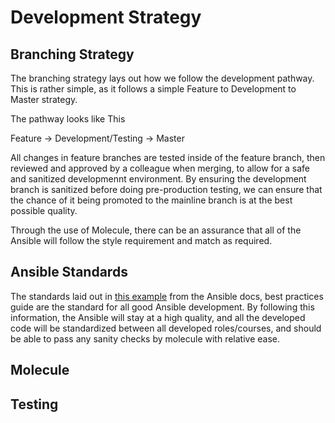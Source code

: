 # Development Strategy

## Branching Strategy

The branching strategy lays out how we follow the development pathway. This is rather simple, as it follows a simple Feature to Development to Master strategy.

The pathway looks like This

Feature -> Development/Testing -> Master

All changes in feature branches are tested inside of the feature branch, then reviewed and approved by a colleague when merging, to allow for a safe and sanitized developmennt environment. By ensuring the development branch is sanitized before doing pre-production testing, we can ensure that the chance of it being promoted to the mainline branch is at the best possible quality.


Through the use of Molecule, there can be an assurance that all of the Ansible will follow the style requirement and match as required.

## Ansible Standards

The standards laid out in [this example](https://docs.ansible.com/ansible/2.3/playbooks_best_practices.html) from the Ansible docs, best practices guide are the standard for all good Ansible development. By following this information, the Ansible will stay at a high quality, and all the developed code will be standardized between all developed roles/courses, and should be able to pass any sanity checks by molecule with relative ease.

## Molecule

## Testing